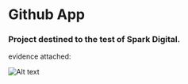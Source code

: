 # Github App

### Project destined to the test of Spark Digital.

evidence attached:

![Alt text](src/assets/evidence.gif?raw=true 'project')
